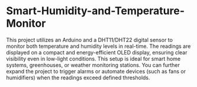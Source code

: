 # Smart-Humidity-and-Temperature-Monitor
This project utilizes an Arduino and a DHT11/DHT22 digital sensor to monitor both temperature and humidity levels in real-time. The readings are displayed on a compact and energy-efficient OLED display, ensuring clear visibility even in low-light conditions. This setup is ideal for smart home systems, greenhouses, or weather monitoring stations. You can further expand the project to trigger alarms or automate devices (such as fans or humidifiers) when the readings exceed defined thresholds.

